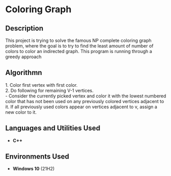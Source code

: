 <h1>Coloring Graph</h1>

<h2>Description</h2>
This project is trying to solve the famous NP complete coloring graph problem, where the goal is to try to find the least amount of number of colors to color an indirected graph. This program is running through a greedy approach
<br />
<h2> Algorithmn </h2>
1. Color first vertex with first color. 
<br/>
2. Do following for remaining V-1 vertices. 
<br/>
  - Consider the currently picked vertex and color it with the 
lowest numbered color that has not been used on any previously 
colored vertices adjacent to it. If all previously used colors 
appear on vertices adjacent to v, assign a new color to it.



<h2>Languages and Utilities Used</h2>

- <b>C++</b> 

<h2>Environments Used </h2>

- <b>Windows 10</b> (21H2)


